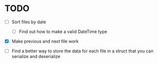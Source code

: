 # TODO
- [ ] Sort files by date
    - [ ] Find out how to make a valid DateTime type
- [X] Make previous and next file work
- [ ] Find a better way to store the data for each file in a struct that you can serialize and
  deserialize

